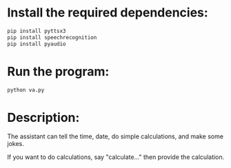 # Install the required dependencies:

```bash
pip install pyttsx3
pip install speechrecognition
pip install pyaudio
```
# Run the program:
```bash
python va.py
```
# Description:
The assistant can tell the time, date, do simple calculations, and make some jokes.

If you want to do calculations, say "calculate..." then provide the calculation.
